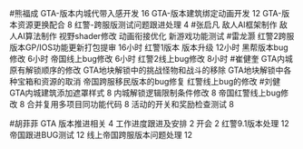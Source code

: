 #熊福成 
GTA-版本内城代带入感开发                                    16
GTA-版本建筑绑定动画开发                                    12
GTA-版本资源更换配合                                            8
红警-跨服版测试问题跟进处理                                4
#张启凡 
敌人AI框架制作
敌人AI算法制作
视野shader修改
动画衔接优化
新游戏功能测试
#雷龙灏 
红警2跨服版本GP/IOS功能更新打包提审 16小时 
红警1版本 版本升级  12小时 
黑帮版本bug修改  6小时
帝国线上bug修改  6小时
红警2线上bug修改 8小时
#崔健奎 
GTA内城原有解锁顺序的修改
GTA地块解锁中的挑战怪物和战斗的移除
GTA地块解锁中各种宝箱和资源的取消
帝国跨服移民版本的bug修复
红警线上bug的修改
#刘健 
GTA内城建筑添加遮罩样式	8
内城解锁逻辑限制条件修改	8
帝国红警线上bug修改	8
合并复用多项目同功能代码	8
活动的开关和奖励检查测试	8

#胡菲菲 
GTA 版本推进相关 4
工作进度跟进及安排   2
开会 2
红警9.1版本处理     12
帝国跟进BUG测试       12
线上帝国跨服版本问题处理    12